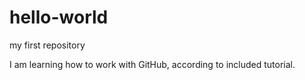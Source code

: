 # hello-world
my first repository

I am learning how to work with GitHub, according to included tutorial.

